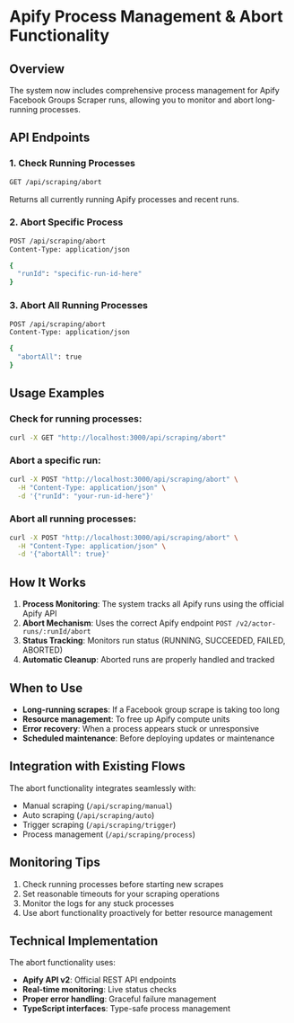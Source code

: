 # Apify Process Management & Abort Functionality

## Overview
The system now includes comprehensive process management for Apify Facebook Groups Scraper runs, allowing you to monitor and abort long-running processes.

## API Endpoints

### 1. Check Running Processes
```bash
GET /api/scraping/abort
```
Returns all currently running Apify processes and recent runs.

### 2. Abort Specific Process
```bash
POST /api/scraping/abort
Content-Type: application/json

{
  "runId": "specific-run-id-here"
}
```

### 3. Abort All Running Processes
```bash
POST /api/scraping/abort
Content-Type: application/json

{
  "abortAll": true
}
```

## Usage Examples

### Check for running processes:
```bash
curl -X GET "http://localhost:3000/api/scraping/abort"
```

### Abort a specific run:
```bash
curl -X POST "http://localhost:3000/api/scraping/abort" \
  -H "Content-Type: application/json" \
  -d '{"runId": "your-run-id-here"}'
```

### Abort all running processes:
```bash
curl -X POST "http://localhost:3000/api/scraping/abort" \
  -H "Content-Type: application/json" \
  -d '{"abortAll": true}'
```

## How It Works

1. **Process Monitoring**: The system tracks all Apify runs using the official Apify API
2. **Abort Mechanism**: Uses the correct Apify endpoint `POST /v2/actor-runs/:runId/abort`
3. **Status Tracking**: Monitors run status (RUNNING, SUCCEEDED, FAILED, ABORTED)
4. **Automatic Cleanup**: Aborted runs are properly handled and tracked

## When to Use

- **Long-running scrapes**: If a Facebook group scrape is taking too long
- **Resource management**: To free up Apify compute units
- **Error recovery**: When a process appears stuck or unresponsive
- **Scheduled maintenance**: Before deploying updates or maintenance

## Integration with Existing Flows

The abort functionality integrates seamlessly with:
- Manual scraping (`/api/scraping/manual`)
- Auto scraping (`/api/scraping/auto`) 
- Trigger scraping (`/api/scraping/trigger`)
- Process management (`/api/scraping/process`)

## Monitoring Tips

1. Check running processes before starting new scrapes
2. Set reasonable timeouts for your scraping operations
3. Monitor the logs for any stuck processes
4. Use abort functionality proactively for better resource management

## Technical Implementation

The abort functionality uses:
- **Apify API v2**: Official REST API endpoints
- **Real-time monitoring**: Live status checks
- **Proper error handling**: Graceful failure management
- **TypeScript interfaces**: Type-safe process management